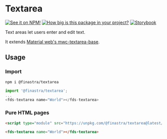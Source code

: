 # Textarea

[![See it on NPM!](https://img.shields.io/npm/v/@finastra/textarea?style=for-the-badge)](https://www.npmjs.com/package/@finastra/textarea)
[![How big is this package in your project?](https://img.shields.io/bundlephobia/minzip/@finastra/textarea?style=for-the-badge)](https://bundlephobia.com/result?p=@finastra/textarea')
[![Storybook](https://shields.io/badge/-Play%20with%20this%20web%20component-2a0481?logo=storybook&style=for-the-badge)](https://finastra.github.io/finastra-design-system/?path=/story/components-textarea--default)

Text areas let users enter and edit text.

It extends [Material web's mwc-textarea-base](https://github.com/material-components/material-web/tree/master/packages/textarea).

## Usage

### Import

```
npm i @finastra/textarea
```

```ts
import '@finastra/textarea';
...
<fds-textarea name="World"></fds-textarea>
```

### Pure HTML pages

```html
<script type="module" src="https://unpkg.com/@finastra/textarea@latest/dist/src/textarea.js?module"></script>

<fds-textarea name="World"></fds-textarea>
```
